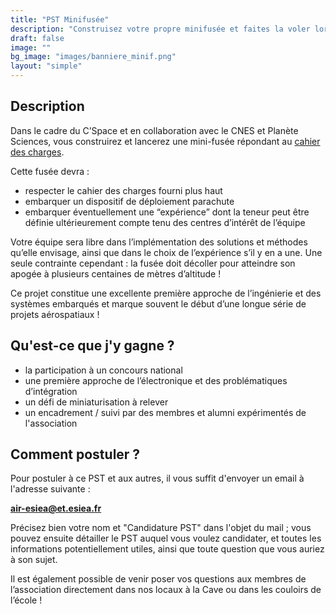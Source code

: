 ```yaml
---
title: "PST Minifusée"
description: "Construisez votre propre minifusée et faites la voler lors de la campagne de lancement nationale organisée par le CNES"
draft: false
image: ""
bg_image: "images/banniere_minif.png"
layout: "simple"
---
```


## Description
Dans le cadre du C’Space et en collaboration avec le CNES et Planète Sciences,
vous construirez et lancerez une mini-fusée répondant au [cahier des charges](https://www.planete-sciences.org/espace/IMG/pdf/cahier_des_charges_minif_pro2x.pdf).

Cette fusée devra : 
- respecter le cahier des charges fourni plus haut 
- embarquer un dispositif de déploiement parachute 
- embarquer éventuellement une “expérience” dont la teneur peut être définie
  ultérieurement compte tenu des centres d’intérêt de l’équipe 

Votre équipe sera libre dans l’implémentation des solutions et méthodes qu’elle
envisage, ainsi que dans le choix de l’expérience s’il y en a une. Une seule
contrainte cependant : la fusée doit décoller pour atteindre son apogée à
plusieurs centaines de mètres d’altitude ! 

Ce projet constitue une excellente première approche de l’ingénierie et des
systèmes embarqués et marque souvent le début d’une longue série de projets
aérospatiaux ! 

## Qu'est-ce que j'y gagne ?
- la participation à un concours national 
- une première approche de l’électronique et des problématiques d’intégration
- un défi de miniaturisation à relever 
- un encadrement / suivi par des membres et alumni expérimentés de l'association

## Comment postuler ?
Pour postuler à ce PST et aux autres, il vous suffit d'envoyer un email à
l'adresse suivante : 

**air-esiea@et.esiea.fr**

Précisez bien votre nom et "Candidature PST" dans l'objet du mail ; vous pouvez
ensuite détailler le PST auquel vous voulez candidater, et toutes les
informations potentiellement utiles, ainsi que toute question que vous auriez à
son sujet.

Il est également possible de venir poser vos questions aux membres de
l’association directement dans nos locaux à la Cave ou dans les couloirs
de l’école !
